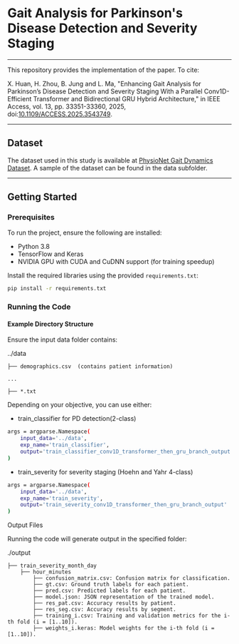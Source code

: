 # Gait Analysis for Parkinson's Disease Detection and Severity Staging
---

This repository provides the implementation of the paper.  To cite:

X. Huan, H. Zhou, B. Jung and L. Ma, "Enhancing Gait Analysis for Parkinson’s Disease Detection and Severity Staging With a Parallel Conv1D-Efficient Transformer and Bidirectional GRU Hybrid Architecture," in IEEE Access, vol. 13, pp. 33351-33360, 2025, doi:[10.1109/ACCESS.2025.3543749](https://doi.org/10.1109/ACCESS.2025.3543749). 

---

## Dataset

The dataset used in this study is available at [PhysioNet Gait Dynamics Dataset](https://physionet.org/content/gaitpdb/1.0.0/). 
A sample of the dataset can be found in the data subfolder.

---       

## Getting Started
### Prerequisites

To run the project, ensure the following are installed:
- Python 3.8
- TensorFlow and Keras
- NVIDIA GPU with CUDA and CuDNN support (for training speedup)

Install the required libraries using the provided `requirements.txt`:
```bash
pip install -r requirements.txt

```
### Running the Code

#### Example Directory Structure

Ensure the input data folder contains:

../data

    ├── demographics.csv  (contains patient information)
    
    ...
    
    ├── *.txt          
           
Depending on your objective, you can use either:
- train_classifier for PD detection(2-class)

```bash
args = argparse.Namespace(
    input_data='../data',
    exp_name='train_classifier',
    output='train_classifier_conv1D_transformer_then_gru_branch_output'
)

```

- train_severity for severity staging (Hoehn and Yahr 4-class)

```bash
args = argparse.Namespace(
    input_data='../data',
    exp_name='train_severity',
    output='train_severity_conv1D_transformer_then_gru_branch_output'
)

```

Output Files

Running the code will generate output in the specified folder:

./output

    ├── train_severity_month_day
        ├── hour_minutes
            ├── confusion_matrix.csv: Confusion matrix for classification.
            ├── gt.csv: Ground truth labels for each patient.
            ├── pred.csv: Predicted labels for each patient.
            ├── model.json: JSON representation of the trained model.
            ├── res_pat.csv: Accuracy results by patient.
            ├── res_seg.csv: Accuracy results by segment.
            ├── training_i.csv: Training and validation metrics for the i-th fold (i = [1..10]).
            ├── weights_i.keras: Model weights for the i-th fold (i = [1..10]).
